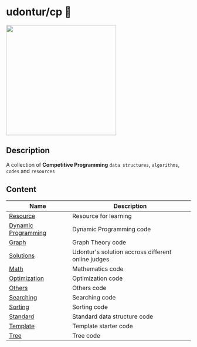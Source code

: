 # udontur/cp 🐢
[<img width="300px" src="https://github.com/udontur/udontur/blob/a3476a7090350c817b33d647447e680a664c4895/repositories/cp.png"/>](https://github.com/udontur)
## Description
A collection of **Competitive Programming** `data structures`, `algorithms`, `codes` and `resources`
## Content
|Name|Description|
|-----|-----|
|[Resource](*Resource)|Resource for learning|
|[Dynamic Programming](DP)|Dynamic Programming code|
|[Graph](Graph)|Graph Theory code|
|[Solutions](Solutions)|Udontur's solution accross different online judges|
|[Math](Math)|Mathematics code|
|[Optimization](Optimization)|Optimization code|
|[Others](Others)|Others code|
|[Searching](Searching)|Searching code|
|[Sorting](Sorting)|Sorting code|
|[Standard](Standard)|Standard data structure code|
|[Template](Template)|Template starter code|
|[Tree](Tree)|Tree code|
